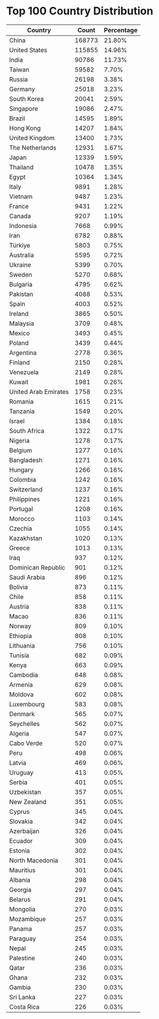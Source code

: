 # Top 100 Country Distribution
| Country | Count | Percentage |
|----|----|----|
| China | 168773 | 21.80% |
| United States | 115855 | 14.96% |
| India | 90786 | 11.73% |
| Taiwan | 59582 | 7.70% |
| Russia | 26198 | 3.38% |
| Germany | 25018 | 3.23% |
| South Korea | 20041 | 2.59% |
| Singapore | 19086 | 2.47% |
| Brazil | 14595 | 1.89% |
| Hong Kong | 14207 | 1.84% |
| United Kingdom | 13400 | 1.73% |
| The Netherlands | 12931 | 1.67% |
| Japan | 12339 | 1.59% |
| Thailand | 10478 | 1.35% |
| Egypt | 10364 | 1.34% |
| Italy | 9891 | 1.28% |
| Vietnam | 9487 | 1.23% |
| France | 9431 | 1.22% |
| Canada | 9207 | 1.19% |
| Indonesia | 7668 | 0.99% |
| Iran | 6782 | 0.88% |
| Türkiye | 5803 | 0.75% |
| Australia | 5595 | 0.72% |
| Ukraine | 5399 | 0.70% |
| Sweden | 5270 | 0.68% |
| Bulgaria | 4795 | 0.62% |
| Pakistan | 4088 | 0.53% |
| Spain | 4003 | 0.52% |
| Ireland | 3865 | 0.50% |
| Malaysia | 3709 | 0.48% |
| Mexico | 3493 | 0.45% |
| Poland | 3439 | 0.44% |
| Argentina | 2778 | 0.36% |
| Finland | 2150 | 0.28% |
| Venezuela | 2149 | 0.28% |
| Kuwait | 1981 | 0.26% |
| United Arab Emirates | 1758 | 0.23% |
| Romania | 1615 | 0.21% |
| Tanzania | 1549 | 0.20% |
| Israel | 1384 | 0.18% |
| South Africa | 1322 | 0.17% |
| Nigeria | 1278 | 0.17% |
| Belgium | 1277 | 0.16% |
| Bangladesh | 1271 | 0.16% |
| Hungary | 1266 | 0.16% |
| Colombia | 1242 | 0.16% |
| Switzerland | 1237 | 0.16% |
| Philippines | 1221 | 0.16% |
| Portugal | 1208 | 0.16% |
| Morocco | 1103 | 0.14% |
| Czechia | 1055 | 0.14% |
| Kazakhstan | 1020 | 0.13% |
| Greece | 1013 | 0.13% |
| Iraq | 937 | 0.12% |
| Dominican Republic | 901 | 0.12% |
| Saudi Arabia | 896 | 0.12% |
| Bolivia | 873 | 0.11% |
| Chile | 858 | 0.11% |
| Austria | 838 | 0.11% |
| Macao | 836 | 0.11% |
| Norway | 809 | 0.10% |
| Ethiopia | 808 | 0.10% |
| Lithuania | 756 | 0.10% |
| Tunisia | 682 | 0.09% |
| Kenya | 663 | 0.09% |
| Cambodia | 648 | 0.08% |
| Armenia | 629 | 0.08% |
| Moldova | 602 | 0.08% |
| Luxembourg | 583 | 0.08% |
| Denmark | 565 | 0.07% |
| Seychelles | 562 | 0.07% |
| Algeria | 547 | 0.07% |
| Cabo Verde | 520 | 0.07% |
| Peru | 498 | 0.06% |
| Latvia | 469 | 0.06% |
| Uruguay | 413 | 0.05% |
| Serbia | 401 | 0.05% |
| Uzbekistan | 357 | 0.05% |
| New Zealand | 351 | 0.05% |
| Cyprus | 345 | 0.04% |
| Slovakia | 342 | 0.04% |
| Azerbaijan | 326 | 0.04% |
| Ecuador | 309 | 0.04% |
| Estonia | 302 | 0.04% |
| North Macedonia | 301 | 0.04% |
| Mauritius | 301 | 0.04% |
| Albania | 298 | 0.04% |
| Georgia | 297 | 0.04% |
| Belarus | 291 | 0.04% |
| Mongolia | 270 | 0.03% |
| Mozambique | 257 | 0.03% |
| Panama | 257 | 0.03% |
| Paraguay | 254 | 0.03% |
| Nepal | 245 | 0.03% |
| Palestine | 240 | 0.03% |
| Qatar | 236 | 0.03% |
| Ghana | 232 | 0.03% |
| Gambia | 230 | 0.03% |
| Sri Lanka | 227 | 0.03% |
| Costa Rica | 226 | 0.03% |

